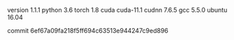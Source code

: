 version 1.1.1
python 3.6
torch 1.8
cuda cuda-11.1
cudnn 7.6.5
gcc 5.5.0
ubuntu 16.04

commit 6ef67a09fa218f5ff694c63513e944247c9ed896